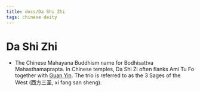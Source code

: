 ```yaml
---
title: docs/Da Shi Zhi
tags: chinese deity
---
```


# Da Shi Zhi 
- The Chinese Mahayana Buddhism name for Bodhisattva Mahasthamaprapta. In Chinese temples, Da Shi Zi often flanks Ami Tu Fo together with [Guan Yin](Guan%20Yin.md). The trio is referred to as the 3 Sages of the West (西方三圣, xi fang san sheng).